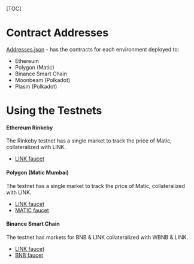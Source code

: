 [TOC]

# Contract Addresses

[Addresses.json](https://github.com/CryptoOptyn/options-frontend/blob/main/src/static/Addresses.json "Addresses.json") - has the contracts for each environment deployed to:
- Ethereum
- Polygon (Matic)
- Binance Smart Chain
- Moonbeam (Polkadot)
- Plasm (Polkadot)

# Using the Testnets
#### Ethereum Rinkeby
The Rinkeby testnet has a single market to track the price of Matic, collateralized with LINK.

- [LINK faucet](https://faucet.matic.network/ "LINK faucet")


#### Polygon (Matic Mumbai)
The testnet has a single market to track the price of Matic, collateralized with LINK.

- [LINK faucet](https://faucet.matic.network/ "LINK faucet")
- [MATIC faucet](https://faucet.matic.network/)

#### Binance Smart Chain
The testnet has markets for BNB & LINK collateralized with WBNB & LINK.

- [LINK faucet](https://linkfaucet.protofire.io/bsctest)
- [BNB faucet](https://testnet.binance.org/faucet-smart)


